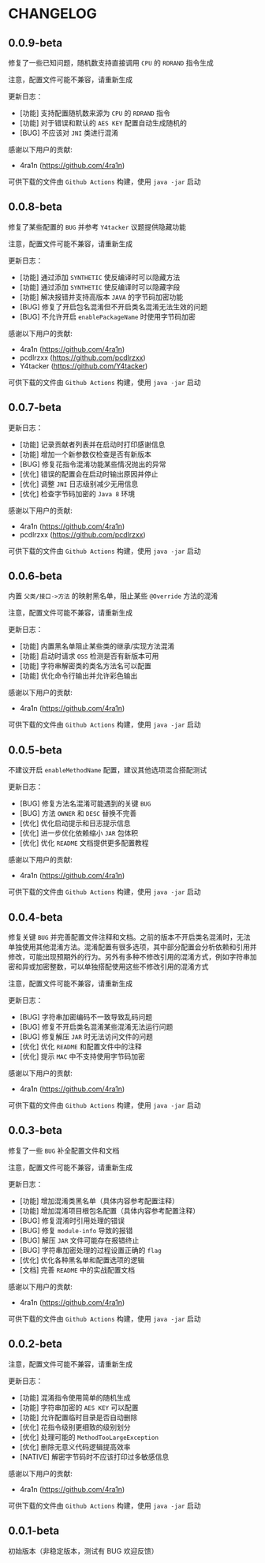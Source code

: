 # CHANGELOG

## 0.0.9-beta

修复了一些已知问题，随机数支持直接调用 `CPU` 的 `RDRAND` 指令生成

注意，配置文件可能不兼容，请重新生成

更新日志：

- [功能] 支持配置随机数来源为 `CPU` 的 `RDRAND` 指令
- [功能] 对于错误和默认的 `AES KEY` 配置自动生成随机的
- [BUG] 不应该对 `JNI` 类进行混淆

感谢以下用户的贡献:

- 4ra1n (https://github.com/4ra1n)

可供下载的文件由 `Github Actions` 构建，使用 `java -jar` 启动

## 0.0.8-beta

修复了某些配置的 `BUG` 并参考 `Y4tacker` 议题提供隐藏功能

注意，配置文件可能不兼容，请重新生成

更新日志：

- [功能] 通过添加 `SYNTHETIC` 使反编译时可以隐藏方法
- [功能] 通过添加 `SYNTHETIC` 使反编译时可以隐藏字段
- [功能] 解决报错并支持高版本 `JAVA` 的字节码加密功能
- [BUG] 修复了开启包名混淆但不开启类名混淆无法生效的问题
- [BUG] 不允许开启 `enablePackageName` 时使用字节码加密

感谢以下用户的贡献:

- 4ra1n (https://github.com/4ra1n)
- pcdlrzxx (https://github.com/pcdlrzxx)
- Y4tacker (https://github.com/Y4tacker)

可供下载的文件由 `Github Actions` 构建，使用 `java -jar` 启动

## 0.0.7-beta

更新日志：

- [功能] 记录贡献者列表并在启动时打印感谢信息
- [功能] 增加一个新参数仅检查是否有新版本
- [BUG] 修复花指令混淆功能某些情况抛出的异常
- [优化] 错误的配置会在启动时输出原因并停止
- [优化] 调整 `JNI` 日志级别减少无用信息
- [优化] 检查字节码加密的 `Java 8` 环境

感谢以下用户的贡献:

- 4ra1n (https://github.com/4ra1n)
- pcdlrzxx (https://github.com/pcdlrzxx)

可供下载的文件由 `Github Actions` 构建，使用 `java -jar` 启动

## 0.0.6-beta

内置 `父类/接口->方法` 的映射黑名单，阻止某些 `@Override` 方法的混淆

注意，配置文件可能不兼容，请重新生成

更新日志：

- [功能] 内置黑名单阻止某些类的继承/实现方法混淆
- [功能] 启动时请求 `OSS` 检测是否有新版本可用
- [功能] 字符串解密类的类名方法名可以配置
- [功能] 优化命令行输出并允许彩色输出

感谢以下用户的贡献:

- 4ra1n (https://github.com/4ra1n)

可供下载的文件由 `Github Actions` 构建，使用 `java -jar` 启动

## 0.0.5-beta

不建议开启 `enableMethodName` 配置，建议其他选项混合搭配测试

更新日志：

- [BUG] 修复方法名混淆可能遇到的关键 `BUG`
- [BUG] 方法 `OWNER` 和 `DESC` 替换不完善 
- [优化] 优化启动提示和日志提示信息
- [优化] 进一步优化依赖缩小 `JAR` 包体积
- [优化] 优化 `README` 文档提供更多配置教程

感谢以下用户的贡献:

- 4ra1n (https://github.com/4ra1n)

可供下载的文件由 `Github Actions` 构建，使用 `java -jar` 启动

## 0.0.4-beta

修复关键 `BUG` 并完善配置文件注释和文档。之前的版本不开启类名混淆时，无法单独使用其他混淆方法。混淆配置有很多选项，其中部分配置会分析依赖和引用并修改，可能出现预期外的行为。另外有多种不修改引用的混淆方式，例如字符串加密和异或加密整数，可以单独搭配使用这些不修改引用的混淆方式

注意，配置文件可能不兼容，请重新生成

更新日志：

- [BUG] 字符串加密编码不一致导致乱码问题
- [BUG] 修复不开启类名混淆某些混淆无法运行问题
- [BUG] 修复解压 `JAR` 时无法访问文件的问题
- [优化] 优化 `README` 和配置文件中的注释
- [优化] 提示 `MAC` 中不支持使用字节码加密

感谢以下用户的贡献:

- 4ra1n (https://github.com/4ra1n)

可供下载的文件由 `Github Actions` 构建，使用 `java -jar` 启动

## 0.0.3-beta

修复了一些 `BUG` 补全配置文件和文档

注意，配置文件可能不兼容，请重新生成

更新日志：

- [功能] 增加混淆类黑名单（具体内容参考配置注释）
- [功能] 增加混淆项目根包名配置（具体内容参考配置注释）
- [BUG] 修复混淆时引用处理的错误
- [BUG] 修复 `module-info` 导致的报错
- [BUG] 解压 `JAR` 文件可能存在报错终止
- [BUG] 字符串加密处理的过程设置正确的 `flag`
- [优化] 优化各种黑名单和配置选项的逻辑
- [文档] 完善 `README` 中的实战配置文档

感谢以下用户的贡献:

- 4ra1n (https://github.com/4ra1n)

可供下载的文件由 `Github Actions` 构建，使用 `java -jar` 启动

## 0.0.2-beta

注意，配置文件可能不兼容，请重新生成

更新日志：

- [功能] 混淆指令使用简单的随机生成
- [功能] 字符串加密的 `AES KEY` 可以配置 
- [功能] 允许配置临时目录是否自动删除
- [优化] 花指令级别更细致的级别划分
- [优化] 处理可能的 `MethodTooLargeException`
- [优化] 删除无意义代码逻辑提高效率
- [NATIVE] 解密字节码时不应该打印过多敏感信息

感谢以下用户的贡献:

- 4ra1n (https://github.com/4ra1n)

可供下载的文件由 `Github Actions` 构建，使用 `java -jar` 启动

## 0.0.1-beta

初始版本（非稳定版本，测试有 BUG 欢迎反馈）